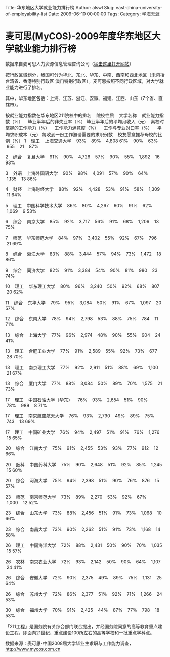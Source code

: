 Title: 华东地区大学就业能力排行榜
Author: alswl
Slug: east-china-university-of-employability-list
Date: 2009-06-10 00:00:00
Tags: 
Category: 学海无涯

# 麦可思(MyCOS)-2009年度华东地区大学就业能力排行榜

数据来自麦可思人力资源信息管理咨询公司（[猛击这里打开网站](http://www.mycos.com.cn)）

按行政区域划分，我国可分为华北、东北、华东、中南、西南和西北地区（未包括台湾省、香港特别行政区
澳门特别行政区）。麦可思按照不同行政区域，对大学就业能力进行了排名。

其中，华东地区包括：上海、江苏、浙江、安徽、福建、江西、山东（7个省、直辖市）。

按就业能力指数在华东地区211院校中的排名    院校性质    大学名称    就业能力指数（%）    毕业半年后的非失业率（%）
毕业半年后的平均月收入（元)    离校时掌握的工作能力（%）    工作能力满意度（%）    工作与专业对口率（%）    平均求职成本（元）
每收到一份工作邀请需要的求职份数    校友愿意推荐母校的比例（%） 1    理工    上海交通大学    93%    89%    4,808
61%    90%    63%    955    21    87%

2    综合    复旦大学    91%    90%    4,726    57%    90%    55%    1,892    16
93%

3    外语    上海外国语大学    90%    98%    4,091    57%    90%    64%    1,135    13
86%

4    财经    上海财经大学    88%    92%    4,428    53%    91%    58%    1,309    11
64%

5    理工    中国科学技术大学    86%    80%    4,267    60%    91%    62%    1,069    9
53%

6    综合    南京大学    85%    92%    3,717    56%    91%    68%    1,206    13
75%

7    师范    华东师范大学    84%    97%    3,402    55%    92%    67%    796    21
69%

8    综合    浙江大学    83%    88%    3,444    57%    94%    73%    1,472    18
86%

9    综合    同济大学    82%    91%    3,384    54%    90%    81%    980    23
74%

10    理工    华东理工大学    80%    96%    3,240    50%    92%    68%    807    20
62%

11    综合    东华大学    79%    95%    3,084    50%    91%    67%    1,097    20
57%

12    综合    东南大学    78%    94%    2,798    53%    88%    75%    784    11
71%

13    综合    上海大学    77%    96%    2,974    48%    90%    55%    904    24
41%

13    理工    合肥工业大学    77%    91%    2,589    55%    92%    73%    677    28
70%

13    理工    南京理工大学    77%    92%    2,911    51%    88%    69%    1,100    21
67%

13    综合    厦门大学    77%    88%    3,084    50%    89%    70%    1,575    21
73%

17    理工    中国石油大学（华东）    76%    93%    2,654    51%    90%    78%    989    8
71%

17    理工    南京航空航天大学    76%    93%    2,790    49%    89%    75%    743    13
69%

17    理工    中国矿业大学    76%    94%    2,497    51%    91%    76%    1,276    15
65%

20    综合    江南大学    75%    91%    2,455    53%    93%    77%    912    12
66%

20    医科    中国药科大学    75%    90%    2,648    51%    92%    85%    1,245    15
60%

20    综合    河海大学    75%    94%    2,398    51%    90%    76%    876    15
57%

23    师范    南京师范大学    73%    89%    2,270    53%    92%    67%    1,000    12
52%

23    综合    山东大学    73%    88%    2,456    51%    91%    73%    1,068    10
66%

23    综合    南昌大学    73%    90%    2,262    51%    91%    73%    1,168    14
58%

26    理工    中国海洋大学    72%    88%    2,431    50%    90%    70%    1,035    15
57%

26    农林    南京农业大学    72%    93%    2,142    50%    90%    64%    1,107    24
41%

26    综合    安徽大学    72%    90%    2,375    49%    89%    75%    1,131    25
64%

26    综合    苏州大学    72%    86%    2,377    51%    92%    71%    1,266    24
53%

30    综合    福州大学    70%    91%    2,425    44%    87%    77%    798    18
53%

「211工程」是国务院有关综合部门联合提出，并经国务院同意的高等教育重点建设工程，即面向21世纪，重点建设100所左右的高等学校和一批重点学科点。

数据来源：麦可思-中国2008届大学毕业生求职与工作能力调查，http://www.mycos.com.cn


